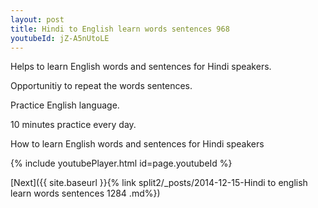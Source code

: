 ```yaml
---
layout: post
title: Hindi to English learn words sentences 968 
youtubeId: jZ-A5nUtoLE
---
```

 
 
Helps to learn English words and sentences for Hindi speakers.

Opportunitiy to repeat the words sentences. 

Practice English language. 
 
10 minutes practice every day. 
 
How to learn English words and sentences for Hindi speakers 
 
{% include youtubePlayer.html id=page.youtubeId %}
 
 
[Next]({{ site.baseurl }}{% link  split2/_posts/2014-12-15-Hindi to english learn words sentences 1284 .md%})
 
